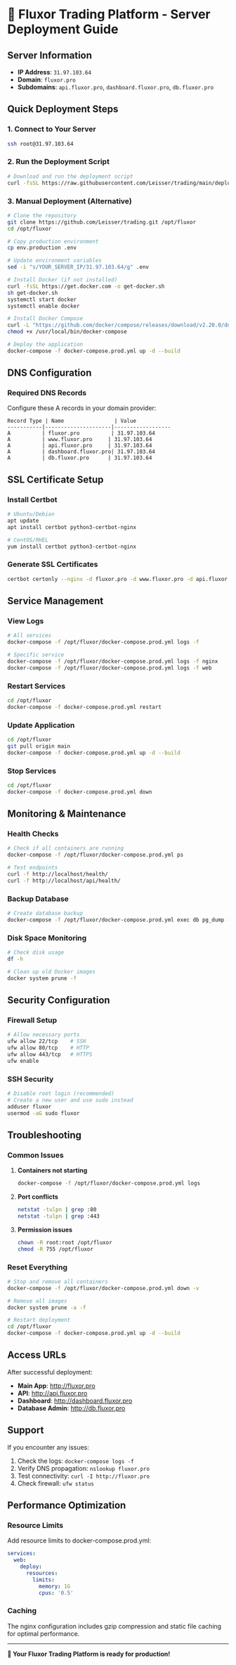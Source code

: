 # 🚀 Fluxor Trading Platform - Server Deployment Guide

## **Server Information**
- **IP Address**: `31.97.103.64`
- **Domain**: `fluxor.pro`
- **Subdomains**: `api.fluxor.pro`, `dashboard.fluxor.pro`, `db.fluxor.pro`

## **Quick Deployment Steps**

### **1. Connect to Your Server**
```bash
ssh root@31.97.103.64
```

### **2. Run the Deployment Script**
```bash
# Download and run the deployment script
curl -fsSL https://raw.githubusercontent.com/Leisser/trading/main/deploy-to-server.sh | bash
```

### **3. Manual Deployment (Alternative)**
```bash
# Clone the repository
git clone https://github.com/Leisser/trading.git /opt/fluxor
cd /opt/fluxor

# Copy production environment
cp env.production .env

# Update environment variables
sed -i "s/YOUR_SERVER_IP/31.97.103.64/g" .env

# Install Docker (if not installed)
curl -fsSL https://get.docker.com -o get-docker.sh
sh get-docker.sh
systemctl start docker
systemctl enable docker

# Install Docker Compose
curl -L "https://github.com/docker/compose/releases/download/v2.20.0/docker-compose-$(uname -s)-$(uname -m)" -o /usr/local/bin/docker-compose
chmod +x /usr/local/bin/docker-compose

# Deploy the application
docker-compose -f docker-compose.prod.yml up -d --build
```

## **DNS Configuration**

### **Required DNS Records**
Configure these A records in your domain provider:

```
Record Type | Name                | Value
-----------|---------------------|------------------
A          | fluxor.pro          | 31.97.103.64
A          | www.fluxor.pro     | 31.97.103.64
A          | api.fluxor.pro     | 31.97.103.64
A          | dashboard.fluxor.pro| 31.97.103.64
A          | db.fluxor.pro      | 31.97.103.64
```

## **SSL Certificate Setup**

### **Install Certbot**
```bash
# Ubuntu/Debian
apt update
apt install certbot python3-certbot-nginx

# CentOS/RHEL
yum install certbot python3-certbot-nginx
```

### **Generate SSL Certificates**
```bash
certbot certonly --nginx -d fluxor.pro -d www.fluxor.pro -d api.fluxor.pro -d dashboard.fluxor.pro -d db.fluxor.pro --non-interactive --agree-tos --email admin@fluxor.pro
```

## **Service Management**

### **View Logs**
```bash
# All services
docker-compose -f /opt/fluxor/docker-compose.prod.yml logs -f

# Specific service
docker-compose -f /opt/fluxor/docker-compose.prod.yml logs -f nginx
docker-compose -f /opt/fluxor/docker-compose.prod.yml logs -f web
```

### **Restart Services**
```bash
cd /opt/fluxor
docker-compose -f docker-compose.prod.yml restart
```

### **Update Application**
```bash
cd /opt/fluxor
git pull origin main
docker-compose -f docker-compose.prod.yml up -d --build
```

### **Stop Services**
```bash
cd /opt/fluxor
docker-compose -f docker-compose.prod.yml down
```

## **Monitoring & Maintenance**

### **Health Checks**
```bash
# Check if all containers are running
docker-compose -f /opt/fluxor/docker-compose.prod.yml ps

# Test endpoints
curl -f http://localhost/health/
curl -f http://localhost/api/health/
```

### **Backup Database**
```bash
# Create database backup
docker-compose -f /opt/fluxor/docker-compose.prod.yml exec db pg_dump -U postgres fluxor_prod > /opt/fluxor-backups/backup_$(date +%Y%m%d_%H%M%S).sql
```

### **Disk Space Monitoring**
```bash
# Check disk usage
df -h

# Clean up old Docker images
docker system prune -f
```

## **Security Configuration**

### **Firewall Setup**
```bash
# Allow necessary ports
ufw allow 22/tcp    # SSH
ufw allow 80/tcp    # HTTP
ufw allow 443/tcp   # HTTPS
ufw enable
```

### **SSH Security**
```bash
# Disable root login (recommended)
# Create a new user and use sudo instead
adduser fluxor
usermod -aG sudo fluxor
```

## **Troubleshooting**

### **Common Issues**

1. **Containers not starting**
   ```bash
   docker-compose -f /opt/fluxor/docker-compose.prod.yml logs
   ```

2. **Port conflicts**
   ```bash
   netstat -tulpn | grep :80
   netstat -tulpn | grep :443
   ```

3. **Permission issues**
   ```bash
   chown -R root:root /opt/fluxor
   chmod -R 755 /opt/fluxor
   ```

### **Reset Everything**
```bash
# Stop and remove all containers
docker-compose -f /opt/fluxor/docker-compose.prod.yml down -v

# Remove all images
docker system prune -a -f

# Restart deployment
cd /opt/fluxor
docker-compose -f docker-compose.prod.yml up -d --build
```

## **Access URLs**

After successful deployment:

- **Main App**: http://fluxor.pro
- **API**: http://api.fluxor.pro
- **Dashboard**: http://dashboard.fluxor.pro
- **Database Admin**: http://db.fluxor.pro

## **Support**

If you encounter any issues:

1. Check the logs: `docker-compose logs -f`
2. Verify DNS propagation: `nslookup fluxor.pro`
3. Test connectivity: `curl -I http://fluxor.pro`
4. Check firewall: `ufw status`

## **Performance Optimization**

### **Resource Limits**
Add resource limits to docker-compose.prod.yml:
```yaml
services:
  web:
    deploy:
      resources:
        limits:
          memory: 1G
          cpus: '0.5'
```

### **Caching**
The nginx configuration includes gzip compression and static file caching for optimal performance.

---

**🎉 Your Fluxor Trading Platform is ready for production!**
